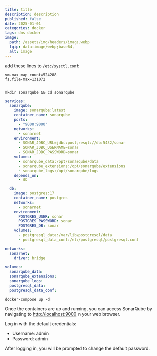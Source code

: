 ```yaml
---
title: title
description: description
published: false
date: 2025-01-01
categories: docker
tags: dns docker  
image:
  path: /assets/img/headers/image.webp
  lqip: data:image/webp;base64,
  alt: image
---
```




add these lines to `/etc/sysctl.conf`:
```shell
vm.max_map_count=524288
fs.file-max=131072
```

```shell
```



```shell
mkdir sonarqube && cd sonarqube
```

```yaml
services:
  sonarqube:
    image: sonarqube:latest
    container_name: sonarqube
    ports:
      - "9000:9000"
    networks:
      - sonarnet
    environment:
      - SONAR_JDBC_URL=jdbc:postgresql://db:5432/sonar
      - SONAR_JDBC_USERNAME=sonar
      - SONAR_JDBC_PASSWORD=sonar
    volumes:
      - sonarqube_data:/opt/sonarqube/data
      - sonarqube_extensions:/opt/sonarqube/extensions
      - sonarqube_logs:/opt/sonarqube/logs
    depends_on:
      - db

  db:
    image: postgres:17
    container_name: postgres
    networks:
      - sonarnet
    environment:
      POSTGRES_USER: sonar
      POSTGRES_PASSWORD: sonar
      POSTGRES_DB: sonar
    volumes:
      - postgresql_data:/var/lib/postgresql/data
      - postgresql_data_conf:/etc/postgresql/postgresql.conf

networks:
  sonarnet:
    driver: bridge

volumes:
  sonarqube_data:
  sonarqube_extensions:
  sonarqube_logs:
  postgresql_data:
  postgresql_data_conf:
```


```shell
docker-compose up -d
```



Once the containers are up and running, you can access SonarQube by navigating to <http://localhost:9000> in your web browser.

Log in with the default credentials:

- Username: admin
- Password: admin

After logging in, you will be prompted to change the default password.